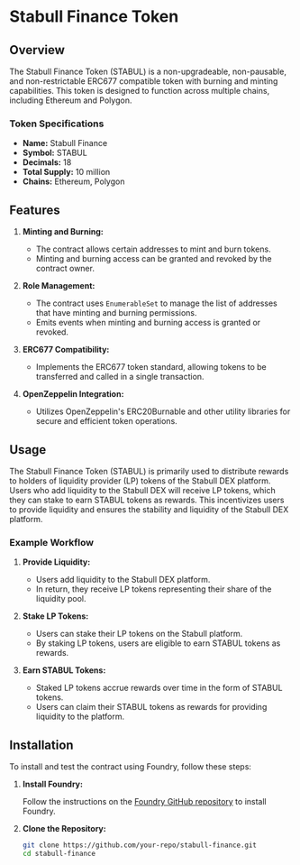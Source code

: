 # Stabull Finance Token

## Overview

The Stabull Finance Token (STABUL) is a non-upgradeable, non-pausable, and non-restrictable ERC677 compatible token with burning and minting capabilities. This token is designed to function across multiple chains, including Ethereum and Polygon.

### Token Specifications

- **Name:** Stabull Finance
- **Symbol:** STABUL
- **Decimals:** 18
- **Total Supply:** 10 million
- **Chains:** Ethereum, Polygon

## Features

1. **Minting and Burning:**
   - The contract allows certain addresses to mint and burn tokens.
   - Minting and burning access can be granted and revoked by the contract owner.

2. **Role Management:**
   - The contract uses `EnumerableSet` to manage the list of addresses that have minting and burning permissions.
   - Emits events when minting and burning access is granted or revoked.

3. **ERC677 Compatibility:**
   - Implements the ERC677 token standard, allowing tokens to be transferred and called in a single transaction.

4. **OpenZeppelin Integration:**
   - Utilizes OpenZeppelin's ERC20Burnable and other utility libraries for secure and efficient token operations.

## Usage

The Stabull Finance Token (STABUL) is primarily used to distribute rewards to holders of liquidity provider (LP) tokens of the Stabull DEX platform. Users who add liquidity to the Stabull DEX will receive LP tokens, which they can stake to earn STABUL tokens as rewards. This incentivizes users to provide liquidity and ensures the stability and liquidity of the Stabull DEX platform.

### Example Workflow

1. **Provide Liquidity:**
   - Users add liquidity to the Stabull DEX platform.
   - In return, they receive LP tokens representing their share of the liquidity pool.

2. **Stake LP Tokens:**
   - Users can stake their LP tokens on the Stabull platform.
   - By staking LP tokens, users are eligible to earn STABUL tokens as rewards.

3. **Earn STABUL Tokens:**
   - Staked LP tokens accrue rewards over time in the form of STABUL tokens.
   - Users can claim their STABUL tokens as rewards for providing liquidity to the platform.

## Installation

To install and test the contract using Foundry, follow these steps:

1. **Install Foundry:**

   Follow the instructions on the [Foundry GitHub repository](https://github.com/gakonst/foundry) to install Foundry.

2. **Clone the Repository:**

   ```sh
   git clone https://github.com/your-repo/stabull-finance.git
   cd stabull-finance
